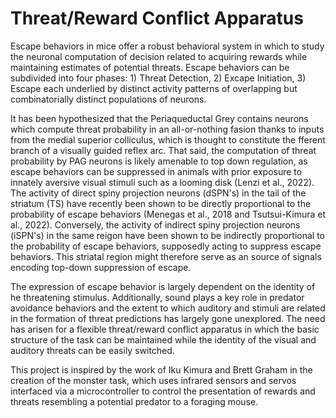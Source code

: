 # Threat/Reward Conflict Apparatus

Escape behaviors in mice offer a robust behavioral system in which to study the neuronal computation of decision related to acquiring rewards while maintaining estimates of potential threats.  Escape behaviors can be subdivided into four phases: 1) Threat Detection, 2) Excape Initiation, 3) Escape  each underlied by distinct activity patterns of overlapping but combinatorially distinct populations of neurons.  

It has been hypothesized that the Periaqueductal Grey contains neurons which compute threat probability in an all-or-nothing fasion thanks to inputs from the medial superior colliculus, which is thought to constitute the fferent branch of a visually guided reflex arc.  That said, the computation of threat probability by PAG neurons is likely amenable to top down regulation, as escape behaviors can be suppressed in animals with prior exposure to innately aversive visual stimuli such as a looming disk (Lenzi et al., 2022).  The activity of direct spiny projection neurons (dSPN's) in the tail of the striatum (TS) have recently been shown to be directly proportional to the probability of escape behaviors (Menegas et al., 2018 and Tsutsui-Kimura et al., 2022).  Conversely, the activity of indirect spiny projection neurons (iSPN's) in the same reigon have been shown to be indirectly proportional to the probability of escape behaviors, supposedly acting to suppress escape behaviors.  This striatal region might therefore serve as an source of signals encoding top-down suppression of escape.

The expression of escape behavior is largely dependent on the identity of he threatening stimulus.  Additionally, sound plays a key role in predator avoidance behaviors and the extent to which auditory and stimuli are related in the formation of threat predictions has largely gone unexplored.  The need has arisen for a flexible threat/reward conflict apparatus in which the basic structure of the task can be maintained while the identity of the visual and auditory threats can be easily switched.

This project is inspired by the work of Iku Kimura and Brett Graham in the creation of the monster task, which uses infrared sensors and servos interfaced via a microcontroller to control the presentation of rewards and threats resembling a potential predator to a foraging mouse.  


